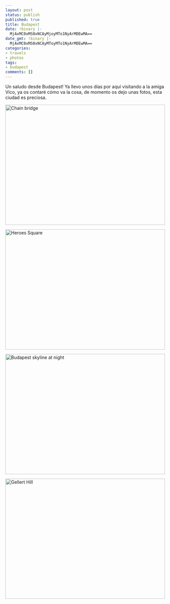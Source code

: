 ```yaml
---
layout: post
status: publish
published: true
title: Budapest
date: !binary |-
  MjAxMC0xMS0xNCAyMjoyMTo1NyArMDEwMA==
date_gmt: !binary |-
  MjAxMC0xMS0xNCAyMToyMTo1NyArMDEwMA==
categories:
- travels
- photos
tags:
- budapest
comments: []
---
```

Un saludo desde Budapest! Ya llevo unos d&iacute;as por aqu&iacute; visitando a la amiga Vico, ya os contar&eacute; c&oacute;mo va la cosa, de momento os dejo unas fotos, esta ciudad es preciosa.

<a href="http://www.flickr.com/photos/exekias/5176174518/" title="Chain bridge by exekias, on Flickr"><img src="http://farm5.static.flickr.com/4003/5176174518_2fcd7ec1b2.jpg" width="500" height="375" alt="Chain bridge" class="aligncenter" /></a>

<a href="http://www.flickr.com/photos/exekias/5176174482/" title="Heroes Square by exekias, on Flickr"><img src="http://farm5.static.flickr.com/4130/5176174482_55c0c004b0.jpg" width="500" height="375" alt="Heroes Square" class="aligncenter" /></a>

<a href="http://www.flickr.com/photos/exekias/5176174468/" title="Budapest skyline at night by exekias, on Flickr"><img src="http://farm5.static.flickr.com/4086/5176174468_bbe3183fb4.jpg" width="500" height="375" alt="Budapest skyline at night" class="aligncenter" /></a>

<a href="http://www.flickr.com/photos/exekias/5176174456/" title="Gellert Hill by exekias, on Flickr"><img src="http://farm5.static.flickr.com/4111/5176174456_e59da296ee.jpg" width="500" height="375" alt="Gellert Hill" class="aligncenter" /></a>
